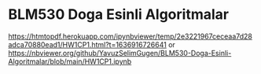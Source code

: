 # BLM530 Doga Esinli Algoritmalar


https://htmtopdf.herokuapp.com/ipynbviewer/temp/2e3221967ceceaa7d28adca70880ead1/HW1CP1.html?t=1636916726641 or 
https://nbviewer.org/github/YavuzSelimGugen/BLM530-Doga-Esinli-Algoritmalar/blob/main/HW1CP1.ipynb


 

